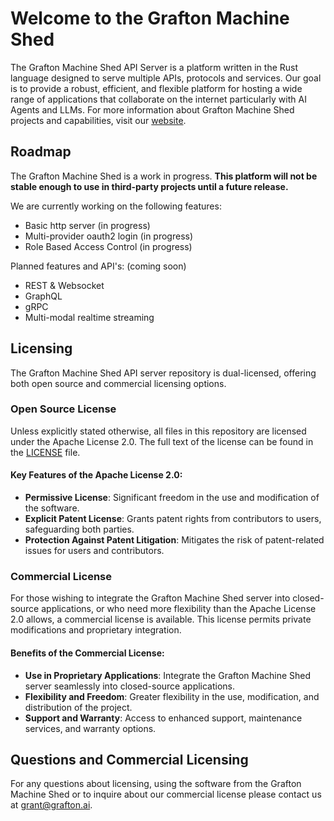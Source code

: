 # Welcome to the Grafton Machine Shed

The Grafton Machine Shed API Server is a platform written in the Rust language designed to serve multiple APIs, protocols and services. Our goal is to provide a robust, efficient, and flexible platform for hosting a wide range of applications that collaborate on the internet particularly with AI Agents and LLMs.  For more information about Grafton Machine Shed projects and capabilities, visit our [website](https://www.grafton.ai).

## Roadmap

The Grafton Machine Shed is a work in progress.  **This platform will not be stable enough to use in third-party projects until a future release.**

We are currently working on the following features:
- Basic http server (in progress)
- Multi-provider oauth2 login (in progress)
- Role Based Access Control (in progress)

Planned features and API's: (coming soon)
  - REST & Websocket
  - GraphQL
  - gRPC
  - Multi-modal realtime streaming

## Licensing

The Grafton Machine Shed API server repository is dual-licensed, offering both open source and commercial licensing options.

### Open Source License

Unless explicitly stated otherwise, all files in this repository are licensed under the Apache License 2.0. The full text of the license can be found in the [LICENSE](LICENSE) file.

#### Key Features of the Apache License 2.0:

- **Permissive License**: Significant freedom in the use and modification of the software.
- **Explicit Patent License**: Grants patent rights from contributors to users, safeguarding both parties.
- **Protection Against Patent Litigation**: Mitigates the risk of patent-related issues for users and contributors.

### Commercial License

For those wishing to integrate the Grafton Machine Shed server into closed-source applications, or who need more flexibility than the Apache License 2.0 allows, a commercial license is available. This license permits private modifications and proprietary integration.

#### Benefits of the Commercial License:

- **Use in Proprietary Applications**: Integrate the Grafton Machine Shed server seamlessly into closed-source applications.
- **Flexibility and Freedom**: Greater flexibility in the use, modification, and distribution of the project.
- **Support and Warranty**: Access to enhanced support, maintenance services, and warranty options.

## Questions and Commercial Licensing

For any questions about licensing, using the software from the Grafton Machine Shed or to inquire about our commercial license please contact us at [grant@grafton.ai](mailto:grant@grafton.ai).
